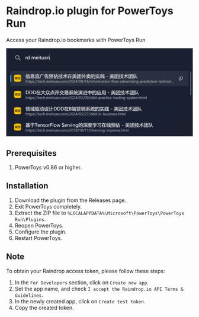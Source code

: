 # Raindrop.io plugin for PowerToys Run

Access your Raindrop.io bookmarks with PowerToys Run

![Screenshot](./Docs/snapshot.png)

## Prerequisites

1. PowerToys v0.86 or higher.

## Installation

1. Download the plugin from the Releases page.
2. Exit PowerToys completely.
3. Extract the ZIP file to `%LOCALAPPDATA%\Microsoft\PowerToys\PowerToys Run\Plugins`.
4. Reopen PowerToys.
5. Configure the plugin.
6. Restart PowerToys.

## Note

To obtain your Raindrop access token, please follow these steps:

1. In the `For Developers` section, click on `Create new app`.
2. Set the app name, and check `I accept the Raindrop.io API Terms & Guidelines`.
3. In the newly created app, click on `Create test token`.
4. Copy the created token.
